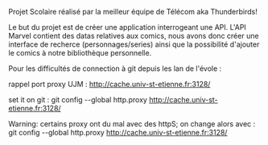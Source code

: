 Projet Scolaire réalisé par la meilleur équipe de Télécom aka Thunderbirds!

Le but du projet est de créer une application interrogeant une API.
L'API Marvel contient des datas relatives aux comics, nous avons donc créer une interface de recherce (personnages/series) ainsi que la possibilité d'ajouter le comics à notre bibliothèque personnelle. 






Pour les difficultés de connection à git depuis les lan de l'évole : 

rappel port proxy UJM : http://cache.univ-st-etienne.fr:3128/

set it on git : git config --global http.proxy http://cache.univ-st-etienne.fr:3128/

Warning: certains proxy ont du mal avec des httpS; on change alors avec : git config --global http.proxy http://cache.univ-st-etienne.fr:3128/

